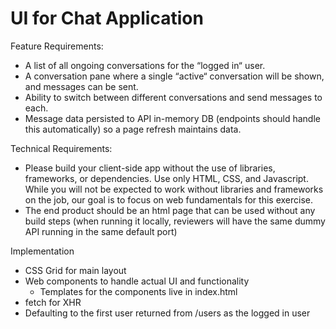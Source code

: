 # UI for Chat Application

Feature Requirements:

- A list of all ongoing conversations for the “logged in“ user.
- A conversation pane where a single “active“ conversation will be shown, and messages can be sent.
- Ability to switch between different conversations and send messages to each.
- Message data persisted to API in-memory DB (endpoints should handle this automatically) so a page refresh maintains data.

Technical Requirements:

- Please build your client-side app without the use of libraries, frameworks, or dependencies. Use only HTML, CSS, and Javascript. While you will not be expected to work without libraries and frameworks on the job, our goal is to focus on web fundamentals for this exercise.
- The end product should be an html page that can be used without any build steps (when running it locally, reviewers will have the same dummy API running in the same default port)

Implementation

- CSS Grid for main layout
- Web components to handle actual UI and functionality
  - Templates for the components live in index.html
- fetch for XHR
- Defaulting to the first user returned from /users as the logged in user
